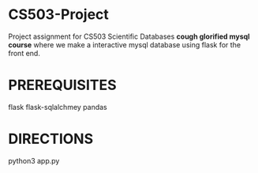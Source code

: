 # CS503-Project
Project assignment for CS503 Scientific Databases **cough glorified mysql course** where we make a interactive mysql database using flask for the front end.

# PREREQUISITES
flask
flask-sqlalchmey
pandas

# DIRECTIONS
python3 app.py
